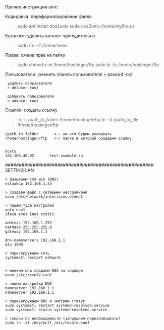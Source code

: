 


## ################################################################
Прочие инструкции unix:


  Кодировка:
   переформатирование файла
   > sudo apt install dos2unix
   > sudo dos2unix  /home/myfile.sh
   

  Каталоги:
   удалить католог принудительно 
   > sudo rm -rf  /home/news
  
   
  Права:
  смена прав на папку
  > sudo chmod a-w /home/hostinger/ftp
  > sudo ls -la /home/hostinger/ftp  
  
  
  Пользователи:
	 сменить пароль пользователя
	 > passwd root

	 удалить пользователя
	 > deluser root

	 добавить пользователя
	 > adduser root


  Ссылки: 
   создать ссылку
   > ln -s /path_to_folder /home/hostinger/ftp
   > ln -sf /path_to_file /home/hostinger/ftp

	/path_to_folder       <-- на что будем указывать
	/home/hostinger/ftp   <-- папка в которой создадим ссылку


	hosts
	192.168.48.92		test.example.su
	
###################################################### SETTING LAN

	> Вызываем cmd win (DNS)
	nslookup 192.168.1.44

	> создаем файл с сетевыми настройками
	nano /etc/network/interfaces.d/eno1

	> пишем туда настройки
	auto eno1
	iface eno1 inet static

	address 192.168.1.252
	netmask 255.255.255.0
	gateway 192.168.1.1

	dns-nameservers 192.168.1.1
	mtu 1500

	> перезагружаем сеть
	systemctl restart network


	> меняем или создаем DNS на сервере
	nano /etc/resolv.conf

	> пишем настройки DNS
	nameserver 192.168.1.1
	nameserver 192.168.1.1
	
	> перезагружаем DNS и смотрим статус
	sudo systemctl restart systemd-resolved.service
	sudo systemctl status systemd-resolved.service

	> только по необходимости (запрещаем перезаписывать)
	sudo ln -sf /dev/null /etc/resolv.conf


